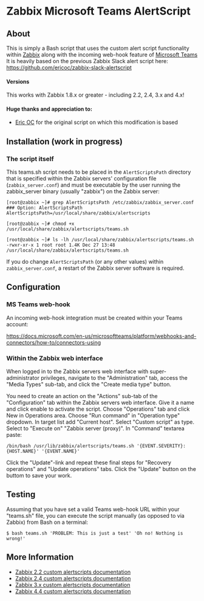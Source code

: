 Zabbix Microsoft Teams AlertScript
========================


About
-----
This is simply a Bash script that uses the custom alert script functionality within [Zabbix](http://www.zabbix.com/) along with the incoming web-hook feature of [Microsoft Teams](https://www.microsoft.com/) 
It is heavily based on the previous Zabbix Slack alert script here: https://github.com/ericoc/zabbix-slack-alertscript

#### Versions
This works with Zabbix 1.8.x or greater - including 2.2, 2.4, 3.x and 4.x!

#### Huge thanks and appreciation to:

* [Eric OC](https://github.com/ericoc/) for the original script on which this modification is based 

Installation (work in progress)
------------

### The script itself

This teams.sh script needs to be placed in the `AlertScriptsPath` directory that is specified within the Zabbix servers' configuration file (`zabbix_server.conf`) and must be executable by the user running the zabbix_server binary (usually "zabbix") on the Zabbix server:

	[root@zabbix ~]# grep AlertScriptsPath /etc/zabbix/zabbix_server.conf
	### Option: AlertScriptsPath
	AlertScriptsPath=/usr/local/share/zabbix/alertscripts
	
	[root@zabbix ~]# chmod +x /usr/local/share/zabbix/alertscripts/teams.sh
	
	[root@zabbix ~]# ls -lh /usr/local/share/zabbix/alertscripts/teams.sh
	-rwxr-xr-x 1 root root 1.4K Dec 27 13:48 /usr/local/share/zabbix/alertscripts/teams.sh

If you do change `AlertScriptsPath` (or any other values) within `zabbix_server.conf`, a restart of the Zabbix server software is required.

Configuration
-------------

### MS Teams web-hook

An incoming web-hook integration must be created within your Teams account:

https://docs.microsoft.com/en-us/microsoftteams/platform/webhooks-and-connectors/how-to/connectors-using

### Within the Zabbix web interface

When logged in to the Zabbix servers web interface with super-administrator privileges, navigate to the "Administration" tab, access the "Media Types" sub-tab, and click the "Create media type" button.

You need to create an action on the "Actions" sub-tab of the "Configuration" tab within the Zabbix servers web interface.
Give it a name and click enable to activate the script. Choose "Operations" tab and click New in Operations area. Choose "Run command" in "Operation type" dropdown. In target list add "Current host". Select "Custom script" as type. Select to "Execute on" "Zabbix server (proxy)". In "Command" textarea paste:

    /bin/bash /usr/lib/zabbix/alertscripts/teams.sh '{EVENT.SEVERITY}: {HOST.NAME}' '{EVENT.NAME}'

Click the "Update"-link and repeat these final steps for "Recovery operations" and "Update operations" tabs.
Click the "Update" button on the buttom to save your work.

Testing
-------
Assuming that you have set a valid Teams web-hook URL within your "teams.sh" file, you can execute the script manually (as opposed to via Zabbix) from Bash on a terminal:

	$ bash teams.sh 'PROBLEM: This is just a test' 'Oh no! Nothing is wrong!'

More Information
----------------
* [Zabbix 2.2 custom alertscripts documentation](https://www.zabbix.com/documentation/2.2/manual/config/notifications/media/script)
* [Zabbix 2.4 custom alertscripts documentation](https://www.zabbix.com/documentation/2.4/manual/config/notifications/media/script)
* [Zabbix 3.x custom alertscripts documentation](https://www.zabbix.com/documentation/3.0/manual/config/notifications/media/script)
* [Zabbix 4.4 custom alertscripts documentation](https://www.zabbix.com/documentation/4.4/manual/config/notifications/media/script)
